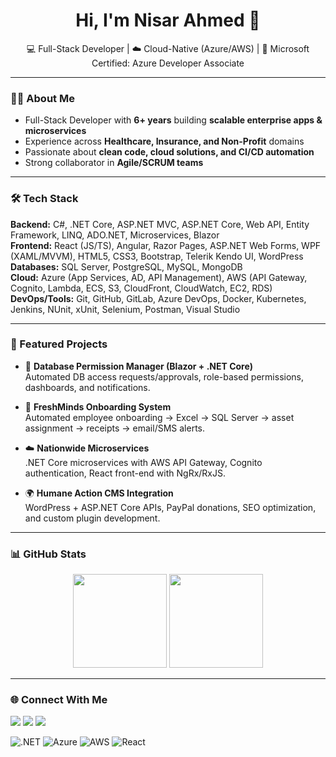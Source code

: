 <h1 align="center">Hi, I'm Nisar Ahmed 👋</h1>
<p align="center">
  💻 Full-Stack Developer | ☁️ Cloud-Native (Azure/AWS) | 🎯 Microsoft Certified: Azure Developer Associate
</p>

---

### 👨‍💻 About Me
- Full-Stack Developer with **6+ years** building **scalable enterprise apps & microservices**  
- Experience across **Healthcare, Insurance, and Non-Profit** domains  
- Passionate about **clean code, cloud solutions, and CI/CD automation**  
- Strong collaborator in **Agile/SCRUM teams**  

---

### 🛠 Tech Stack

**Backend:** C#, .NET Core, ASP.NET MVC, ASP.NET Core, Web API, Entity Framework, LINQ, ADO.NET, Microservices, Blazor  
**Frontend:** React (JS/TS), Angular, Razor Pages, ASP.NET Web Forms, WPF (XAML/MVVM), HTML5, CSS3, Bootstrap, Telerik Kendo UI, WordPress  
**Databases:** SQL Server, PostgreSQL, MySQL, MongoDB  
**Cloud:** Azure (App Services, AD, API Management), AWS (API Gateway, Cognito, Lambda, ECS, S3, CloudFront, CloudWatch, EC2, RDS)  
**DevOps/Tools:** Git, GitHub, GitLab, Azure DevOps, Docker, Kubernetes, Jenkins, NUnit, xUnit, Selenium, Postman, Visual Studio  

---

### 📂 Featured Projects

- 🔐 **Database Permission Manager (Blazor + .NET Core)**  
  Automated DB access requests/approvals, role-based permissions, dashboards, and notifications.  

- 🧭 **FreshMinds Onboarding System**  
  Automated employee onboarding → Excel → SQL Server → asset assignment → receipts → email/SMS alerts.  

- ☁️ **Nationwide Microservices**  
  .NET Core microservices with AWS API Gateway, Cognito authentication, React front-end with NgRx/RxJS.  

- 🌍 **Humane Action CMS Integration**  
  WordPress + ASP.NET Core APIs, PayPal donations, SEO optimization, and custom plugin development.  

---

### 📊 GitHub Stats
<p align="center">
  <img src="https://github-readme-stats.vercel.app/api?username=mdnisar-ahmed&show_icons=true&theme=dracula" height="150" />
  <img src="https://github-readme-stats.vercel.app/api/top-langs/?username=mdnisar-ahmed&layout=compact&theme=dracula" height="150" />
</p>

---

### 🌐 Connect With Me
<p>
  <a href="mailto:mnisarahmed937@gmail.com"><img src="https://img.shields.io/badge/Email-D14836?logo=gmail&logoColor=white"></a>
  <a href="https://www.linkedin.com/in/nisarahmedm/"><img src="https://img.shields.io/badge/LinkedIn-0A66C2?logo=linkedin&logoColor=white"></a>
  <a href="https://nisarportfolio.vercel.app/"><img src="https://img.shields.io/badge/Portfolio-000000?logo=vercel&logoColor=white"></a>
</p>

<img alt=".NET" src="https://img.shields.io/badge/.NET-512BD4?logo=dotnet&logoColor=white">
<img alt="Azure" src="https://img.shields.io/badge/Azure-0072C6?logo=microsoftazure&logoColor=white">
<img alt="AWS" src="https://img.shields.io/badge/AWS-232F3E?logo=amazonaws&logoColor=white">
<img alt="React" src="https://img.shields.io/badge/React-20232A?logo=react&logoColor=61DAFB">
